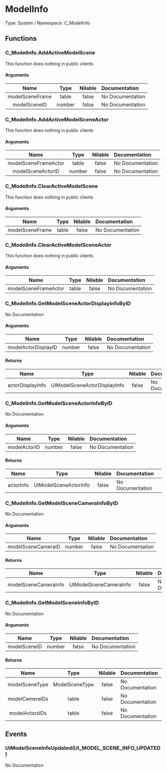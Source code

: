 # ModelInfo

Type: System / Namespace: C_ModelInfo

## Functions

### C_ModelInfo.AddActiveModelScene

This function does nothing in public clients
#### Arguments
|Name|Type|Nilable|Documentation|
|:---:|:---:|:---:|:---|
|modelSceneFrame|table|false|No Documentation|
|modelSceneID|number|false|No Documentation|
### C_ModelInfo.AddActiveModelSceneActor

This function does nothing in public clients
#### Arguments
|Name|Type|Nilable|Documentation|
|:---:|:---:|:---:|:---|
|modelSceneFrameActor|table|false|No Documentation|
|modelSceneActorID|number|false|No Documentation|
### C_ModelInfo.ClearActiveModelScene

This function does nothing in public clients
#### Arguments
|Name|Type|Nilable|Documentation|
|:---:|:---:|:---:|:---|
|modelSceneFrame|table|false|No Documentation|
### C_ModelInfo.ClearActiveModelSceneActor

This function does nothing in public clients
#### Arguments
|Name|Type|Nilable|Documentation|
|:---:|:---:|:---:|:---|
|modelSceneFrameActor|table|false|No Documentation|
### C_ModelInfo.GetModelSceneActorDisplayInfoByID

No Documentation
#### Arguments
|Name|Type|Nilable|Documentation|
|:---:|:---:|:---:|:---|
|modelActorDisplayID|number|false|No Documentation|
#### Returns
|Name|Type|Nilable|Documentation|
|:---:|:---:|:---:|:---|
|actorDisplayInfo|UIModelSceneActorDisplayInfo|false|No Documentation|
### C_ModelInfo.GetModelSceneActorInfoByID

No Documentation
#### Arguments
|Name|Type|Nilable|Documentation|
|:---:|:---:|:---:|:---|
|modelActorID|number|false|No Documentation|
#### Returns
|Name|Type|Nilable|Documentation|
|:---:|:---:|:---:|:---|
|actorInfo|UIModelSceneActorInfo|false|No Documentation|
### C_ModelInfo.GetModelSceneCameraInfoByID

No Documentation
#### Arguments
|Name|Type|Nilable|Documentation|
|:---:|:---:|:---:|:---|
|modelSceneCameraID|number|false|No Documentation|
#### Returns
|Name|Type|Nilable|Documentation|
|:---:|:---:|:---:|:---|
|modelSceneCameraInfo|UIModelSceneCameraInfo|false|No Documentation|
### C_ModelInfo.GetModelSceneInfoByID

No Documentation
#### Arguments
|Name|Type|Nilable|Documentation|
|:---:|:---:|:---:|:---|
|modelSceneID|number|false|No Documentation|
#### Returns
|Name|Type|Nilable|Documentation|
|:---:|:---:|:---:|:---|
|modelSceneType|ModelSceneType|false|No Documentation|
|modelCameraIDs|table|false|No Documentation|
|modelActorsIDs|table|false|No Documentation|
## Events

### UiModelSceneInfoUpdated(UI_MODEL_SCENE_INFO_UPDATED)

No Documentation